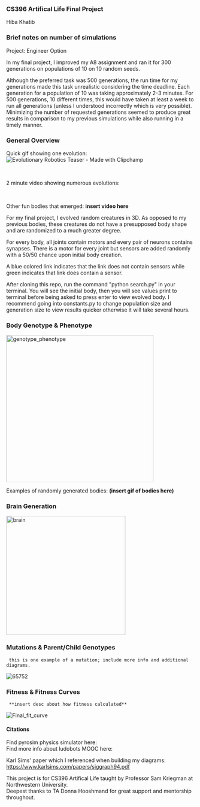### CS396 Artifical Life Final Project 
Hiba Khatib 


### Brief notes on number of simulations
Project: Engineer Option


In my final project, I improved my A8 assignment and ran it for 300 generations on populations of 10 on 10 random seeds. 

Although the preferred task was 500 generations, the run time for my generations made this task unrealistic considering the time deadline. Each generation for a population of 10 was taking approximately 2-3 minutes. For 500 generations, 10 different times, this would have taken at least a week to run all generations (unless I understood incorrectly which is very possible). Minimizing the number of requested generations seemed to produce great results in comparison to my previous simulations while also running in a timely manner. 

### General Overview

Quick gif showing one evolution:  ![Evolutionary Robotics Teaser - Made with Clipchamp](https://user-images.githubusercontent.com/98929421/224638366-e6e78117-206e-42e9-b4c4-2a2197a687cd.gif)
<br>

<br>

2 minute video showing numerous evolutions: 

<br>

Other fun bodies that emerged: **insert video here**

For my final project, I evolved random creatures in 3D. As opposed to my previous bodies, these creatures do not have a presupposed body shape and are randomized to a much greater degree. 

For every body, all joints contain motors and every pair of neurons contains synapses. There is a motor for every joint but sensors are added randomly with a 50/50 chance upon initial body creation. 

A blue colored link indicates that the link does not contain sensors while green indicates that link does contain a sensor. 

After cloning this repo, run the command "python search.py" in your terminal. You will see the initial body, then you will see values print to terminal before being asked to press enter to view evolved body. I recommend going into constants.py to change population size and generation size to view results quicker otherwise it will take several hours. 

### Body Genotype & Phenotype 

<img width="393" alt="genotype_phenotype" src="https://user-images.githubusercontent.com/98929421/224611045-45621bac-adc5-4b40-b641-b0ab0508e80f.png">

Examples of randomly generated bodies:
   **(insert gif of bodies here)**

### Brain Generation

<img width="318" alt="brain" src="https://user-images.githubusercontent.com/98929421/224611065-4ba83be1-79da-4df1-98e2-290d28c5b2df.png">


### Mutations & Parent/Child Genotypes

     this is one example of a mutation; include more info and additional diagrams.

![65752](https://user-images.githubusercontent.com/98929421/224611345-03608e36-8b13-4a44-aa6b-9ae0f53a9d88.jpg)


### Fitness & Fitness Curves

     **insert desc about how fitness calculated**

![Final_fit_curve](https://user-images.githubusercontent.com/98929421/224611172-dd14414b-769f-42d4-b27b-07e8a2da5bae.png)


#### Citations 

Find pyrosim physics simulator here: 
<br>
Find more info about ludobots MOOC here: 
<br>

Karl Sims' paper which I referenced when building my diagrams: https://www.karlsims.com/papers/siggraph94.pdf 
<br>

This project is for CS396 Artifical Life taught by Professor Sam Kriegman at Northwestern University. 
<br>
Deepest thanks to TA Donna Hooshmand for great support and mentorship throughout. 
